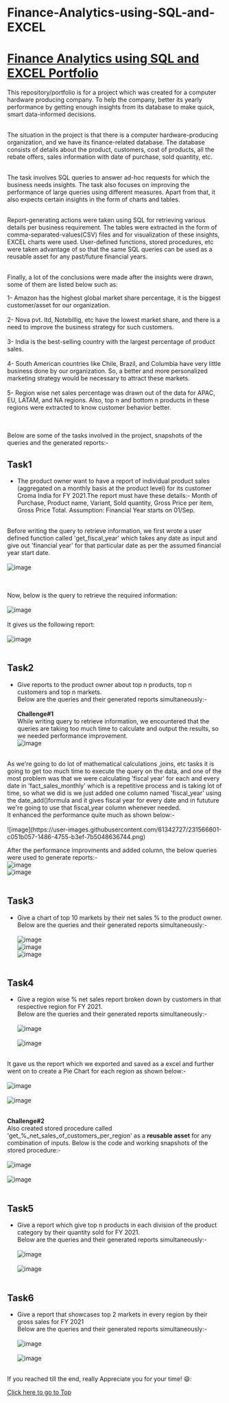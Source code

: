 # Finance-Analytics-using-SQL-and-EXCEL

# [Finance Analytics using SQL and EXCEL Portfolio](https://github.com/Vibhor2256/Finance-Analytics-using-SQL-and-EXCEL)

This repository/portfolio is for a project which was created for a computer hardware producing company. To help the company, better its yearly performance by getting enough insights from its database to make quick, smart data-informed decisions.
<br><br> 

The situation in the project is that there is a computer hardware-producing organization, and we have its finance-related database. The database consists of details about the product, customers, cost of products, all the rebate offers, sales information with date of purchase, sold quantity, etc. <br><br>

The task involves SQL queries to answer ad-hoc requests for which the business needs insights. The task also focuses on improving the performance of large queries using different measures. Apart from that, it also expects certain insights in the form of charts and tables.<br><br>

Report-generating actions were taken using SQL for retrieving various details per business requirement. The tables were extracted in the form of comma-separated-values(CSV) files and for visualization of these insights, EXCEL charts were used. User-defined functions, stored procedures, etc were taken advantage of so that the same SQL queries can be used as a reusable asset for any past/future financial years.<br><br>


Finally, a lot of the conclusions were made after the insights were drawn, some of them are listed below such as: <br>

1- Amazon has the highest global market share percentage, it is the biggest customer/asset for our organization. <br><br>
2- Nova pvt. ltd, Notebillig, etc have the lowest market share, and there is a need to improve the business strategy for such customers.<br><br>
3- India is the best-selling country with the largest percentage of product sales. <br><br>
4- South American countries like Chile, Brazil, and Columbia have very little business done by our organization. So, a better and more personalized marketing strategy would be necessary to attract these markets. <br><br>
5- Region wise net sales percentage was drawn out of the data for APAC, EU, LATAM, and NA regions. Also, top n and bottom n products in these regions were extracted to know customer behavior better. <br><br><br>

Below are some of the tasks involved in the project, snapshots of the queries and the generated reports:-<br>
## Task1
- The product owner want to have a report of individual product sales (aggregated on a monthly basis at the product level) for its customer Croma India for FY 2021.The 
report must have these details:- Month of Purchase, Product name, Variant, Sold quantity, Gross Price per item, Gross Price Total. Assumption: Financial Year starts on 01/Sep. <br><br> 

Before writing the query to retrieve information, we first wrote a user defined function called 'get_fiscal_year' which takes any date as input and give out 'financial year' for that particular date as per the assumed financial year start date. <br><br>
![image](https://user-images.githubusercontent.com/61342727/231563721-98bb409b-3809-44cb-b632-6f9515033082.png)

<br><br>
Now, below is the query to retrieve the required information:<br><br>
![image](https://user-images.githubusercontent.com/61342727/231561994-89e3f0a2-7cb5-4773-ab9a-1bb94747cdc2.png) <br> <br>
It gives us the following report: <br><br>
![image](https://user-images.githubusercontent.com/61342727/231562654-c8da7dae-1d13-4b1b-843f-8fe2d2442e3a.png) <br><br>


## Task2
- Give reports to the product owner about top n products, top n customers and top n markets.<br>
Below are the queries and their generated reports simultaneously:-<br><br>
**Challenge#1** 
<br>While writing query to retrieve information, we encountered that the queries are taking too much time to calculate and output the results, so we needed performance improvement.<br>
![image](https://user-images.githubusercontent.com/61342727/231565715-6cc11ad2-ce50-4258-8a91-7d1139977e0e.png)
<br>
As we're going to do lot of mathematical calculations ,joins, etc tasks it is going to get too much time to  execute the query on the data, and one of the most problem was that we were calculating 'fiscal year' for each and every date in 'fact_sales_monthly' which is a repetitive process and is taking lot of time, so what we did is we just added one column named 'fiscal_year' using the date_add()formula and it gives fiscal year for every date and in fututure we're going to use that fiscal_year 
column whenever needed. <br>
It enhanced the performance quite much as shown below:-<br><br>
![image](https://user-images.githubusercontent.com/61342727/231566601-c051b057-1486-4755-b3ef-7b5048636744.png)<br>

After the performance improvments and added column, the below queries were used to generate reports:-<br>
![image](https://user-images.githubusercontent.com/61342727/231567319-08538337-3aa1-4c1b-8ebd-fd60bfafca98.png)<br>
![image](https://user-images.githubusercontent.com/61342727/231567594-1b128045-34e7-4aad-8d48-0c6cf541ea2f.png)<br><br>


## Task3
- Give a chart of top 10 markets by their net sales % to the product owner.<br>
Below are the queries and their generated reports simultaneously:-<br><br>
![image](https://user-images.githubusercontent.com/61342727/231570225-dd496e81-8618-4520-b9d3-6b93cfafc512.png)<br>
![image](https://user-images.githubusercontent.com/61342727/231570584-cb8ae4f2-56ed-45ad-846c-0ad6275bfbcf.png)<br>
![image](https://user-images.githubusercontent.com/61342727/231570968-0e3903d1-a6be-484a-8374-3cfe65a7dad7.png)<br><br>


## Task4
- Give a region wise % net sales report broken down by customers in that respective region for FY 2021.<br>
Below are the queries and their generated reports simultaneously:-<br><br>
![image](https://user-images.githubusercontent.com/61342727/231571920-60f5ed39-bd4f-4089-96a2-c9c60d30e531.png)<br><br>
![image](https://user-images.githubusercontent.com/61342727/231573026-99e50f4c-f275-4c34-9909-54edc3037fb2.png)<br><br>

It gave us the report which we exported and saved as a excel and further went on to create a Pie Chart for each region as shown below:- <br><br>
![image](https://user-images.githubusercontent.com/61342727/231575999-fdc65908-5add-44a3-9d12-2d1c13f1b6cb.png)<br><br>
![image](https://user-images.githubusercontent.com/61342727/231576071-2543b52a-11fa-4362-9565-bb93095cfdeb.png)<br><br>

**Challenge#2** <br>
Also created stored procedure called 'get_%_net_sales_of_customers_per_region' as a **reusable asset** for any combination of inputs. Below is the code and working snapshots of the stored procedure:-<br><br>
![image](https://user-images.githubusercontent.com/61342727/231572651-66871955-8058-451d-84a4-a09f651923e5.png)<br><br>
![image](https://user-images.githubusercontent.com/61342727/231574976-24cb323f-42ce-4446-bd3a-2cfbd7eaa353.png)<br><br>



## Task5
- Give a report which give top n products in each division of the product category by their quantity sold for FY 2021.<br>
Below are the queries and their generated reports simultaneously:-<br><br>
![image](https://user-images.githubusercontent.com/61342727/231573922-011df305-7cfc-487a-9637-4308ba3ddc22.png)<br><br>
![image](https://user-images.githubusercontent.com/61342727/231574121-10ccb241-42b8-4713-b336-8d5b74c9ebd6.png)<br><br>


## Task6
- Give a report that showcases top 2 markets in every region by their gross sales for FY 2021 <br>
Below are the queries and their generated reports simultaneously:-<br><br>
![image](https://user-images.githubusercontent.com/61342727/231574693-4b47b5fb-f9b1-4f54-b308-935c875af8ec.png)<br><br>
![image](https://user-images.githubusercontent.com/61342727/231574797-5873210b-24c8-4b2e-8731-6131b1953d3a.png)<br><br>

If you reached till the end, really Appreciate you for your time! 😄:


[Click here to go to Top](https://vibhor2256.github.io/Finance-Analytics-using-SQL-and-EXCEL/)




















